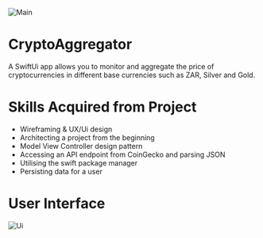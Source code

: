 ![Main](https://user-images.githubusercontent.com/58882596/180031389-694f0f0b-ac83-4654-a7d5-1dd9c65120de.jpg)

# CryptoAggregator

A SwiftUi app allows you to monitor and aggregate the price of cryptocurrencies in different base currencies such as ZAR, Silver and Gold.  

# Skills Acquired from Project 

- Wireframing & UX/Ui design 
- Architecting a project from the beginning 
- Model View Controller design pattern 
- Accessing an API endpoint from CoinGecko and parsing JSON 
- Utilising the swift package manager
- Persisting data for a user

# User Interface 

![Ui](https://user-images.githubusercontent.com/58882596/180040965-a408c48c-d787-4bc5-a411-473239f016d4.jpg)


